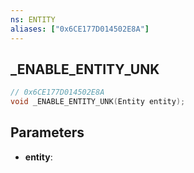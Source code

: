 ```yaml
---
ns: ENTITY
aliases: ["0x6CE177D014502E8A"]
---
```

## _ENABLE_ENTITY_UNK

```c
// 0x6CE177D014502E8A
void _ENABLE_ENTITY_UNK(Entity entity);
```

## Parameters
* **entity**: 

